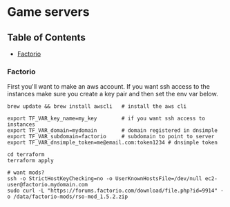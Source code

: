 # Game servers

## Table of Contents

- [Factorio](#factorio)

### Factorio

First you'll want to make an aws account. If you want ssh access to the instances make sure you create a key pair and then set the env var below.

```
brew update && brew install awscli   # install the aws cli

export TF_VAR_key_name=my_key        # if you want ssh access to instances
export TF_VAR_domain=mydomain        # domain registered in dnsimple
export TF_VAR_subdomain=factorio     # subdomain to point to server
export TF_VAR_dnsimple_token=me@email.com:token1234 # dnsimple token

cd terraform
terraform apply

# want mods?
ssh -o StrictHostKeyChecking=no -o UserKnownHostsFile=/dev/null ec2-user@factorio.mydomain.com
sudo curl -L "https://forums.factorio.com/download/file.php?id=9914" -o /data/factorio-mods/rso-mod_1.5.2.zip
```
